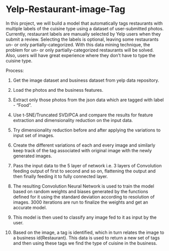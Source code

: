 # Yelp-Restaurant-image-Tag
In this project, we will build a model that automatically tags restaurants with multiple labels of the cuisine type 
using a dataset of user-submitted photos. 
Currently, restaurant labels are manually selected by Yelp users when they submit a review. 
Selecting the labels is optional, leaving some restaurants un- or only partially-categorized. 
With this data mining technique, the problem for un- or only partially-categorized restaurants will be solved.
Also, users will have great experience where they don’t have to type the cuisine type.

Process:
1.	Get the image dataset and business dataset from yelp data repository.
2.	Load the photos and the business features.
3.	Extract only those photos from the json data which are tagged with label -
“Food”.
 
4.	Use t-SNE/Truncated SVD/PCA and compare the results for feature extraction and dimensionality reduction on the input data.
5.	Try dimensionality reduction before and after applying the variations to input set of images.
6.	Create the different variations of each and every image and similarly keep track of the tag associated with original image with the newly generated images.
7.	Pass the input data to the 5 layer of network i.e. 3 layers of Convolution feeding output of first to second and so on, flattening the output and then finally feeding it to fully connected layer.
8.	The resulting Convolution Neural Network is used to train the model based on random weights and biases generated by the functions defined for it using the standard deviation according to resolution of images. 3000 iterations are run to finalize the weights and get an accurate model.
9.	This model is then used to classify any image fed to it as input by the user.
10.	Based on the image, a tag is identified, which in turn relates the image to a business id(Restaurant). This data is used to return a new set of tags and then using these tags we find the type of cuisine in the business.

